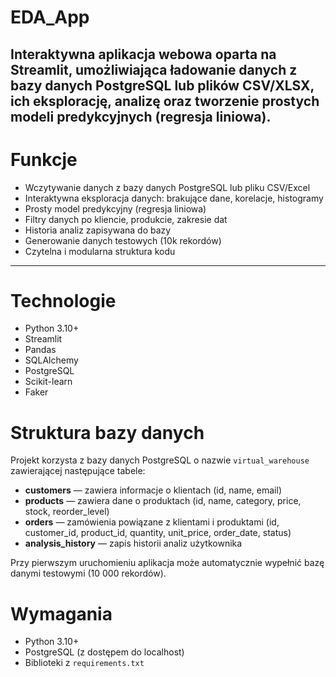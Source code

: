 # EDA_App
Interaktywna aplikacja webowa oparta na **Streamlit**, umożliwiająca ładowanie danych z bazy danych PostgreSQL lub plików CSV/XLSX, ich eksplorację, analizę oraz tworzenie prostych modeli predykcyjnych (regresja liniowa).
---
# Funkcje 
- Wczytywanie danych z bazy danych PostgreSQL lub pliku CSV/Excel
- Interaktywna eksploracja danych: brakujące dane, korelacje, histogramy
- Prosty model predykcyjny (regresja liniowa)
- Filtry danych po kliencie, produkcie, zakresie dat
- Historia analiz zapisywana do bazy
- Generowanie danych testowych (10k rekordów)
- Czytelna i modularna struktura kodu
---
# Technologie 
- Python 3.10+
- Streamlit 
- Pandas 
- SQLAlchemy 
- PostgreSQL
- Scikit-learn
- Faker 

# Struktura bazy danych
Projekt korzysta z bazy danych PostgreSQL o nazwie `virtual_warehouse` zawierającej następujące tabele:

- **customers** — zawiera informacje o klientach (id, name, email)
- **products** — zawiera dane o produktach (id, name, category, price, stock, reorder_level)
- **orders** — zamówienia powiązane z klientami i produktami (id, customer_id, product_id, quantity, unit_price, order_date, status)
- **analysis_history** — zapis historii analiz użytkownika

Przy pierwszym uruchomieniu aplikacja może automatycznie wypełnić bazę danymi testowymi (10 000 rekordów).

# Wymagania
- Python 3.10+
- PostgreSQL (z dostępem do localhost)
- Biblioteki z `requirements.txt`

